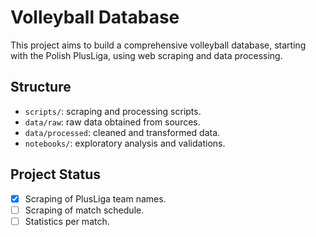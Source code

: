 # Volleyball Database

This project aims to build a comprehensive volleyball database,
starting with the Polish PlusLiga, using web scraping and data processing.

## Structure
- `scripts/`: scraping and processing scripts.
- `data/raw`: raw data obtained from sources.
- `data/processed`: cleaned and transformed data.
- `notebooks/`: exploratory analysis and validations.

## Project Status
- [x] Scraping of PlusLiga team names.
- [ ] Scraping of match schedule.
- [ ] Statistics per match.
